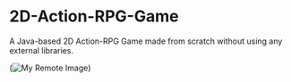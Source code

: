 # 2D-Action-RPG-Game
A Java-based 2D Action-RPG Game made from scratch without using any external libraries.

(![My Remote Image](https://imgur.com/a/uD5RLDv))
